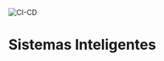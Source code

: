 ![CI-CD](https://github.com/minimum16/SIB_MachineLearning/actions/workflows/main.yml/badge.svg)

# Sistemas Inteligentes